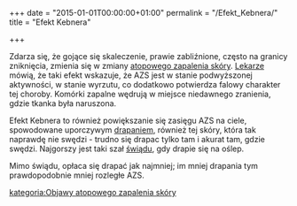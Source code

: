 +++
date = "2015-01-01T00:00:00+01:00"
permalink = "/Efekt_Kebnera/"
title = "Efekt Kebnera"

+++

Zdarza się, że gojące się skaleczenie, prawie zabliźnione, często na granicy zniknięcia, zmienia się w zmiany [atopowego zapalenia skóry](/atopedia/atopowe_zapalenie_skóry "wikilink"). [Lekarze](/atopedia/Lekarze "wikilink") mówią, że taki efekt wskazuje, że AZS jest w stanie podwyższonej aktywności, w stanie wyrzutu, co dodatkowo potwierdza falowy charakter tej choroby. Komórki zapalne wędrują w miejsce niedawnego zranienia, gdzie tkanka była naruszona.

Efekt Kebnera to również powiększanie się zasięgu AZS na ciele, spowodowane uporczywym [drapaniem](/atopedia/drapanie "wikilink"), również tej skóry, która tak naprawdę nie swędzi - trudno się drapac tylko tam i akurat tam, gdzie swędzi. Najgorszy jest taki szał [świądu](/atopedia/świąd "wikilink"), gdy drapie się na oślep.

Mimo świądu, opłaca się drapać jak najmniej; im mniej drapania tym prawdopodobnie mniej rozległe AZS.

[kategoria:Objawy atopowego zapalenia skóry](/atopedia/kategoria:Objawy_atopowego_zapalenia_skóry "wikilink")